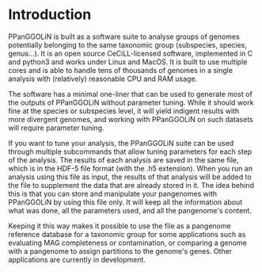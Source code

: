 # Introduction

PPanGGOLiN is built as a software suite to analyse groups of genomes potentially belonging to the same taxonomic group (subspecies, species, genus...). 
It is an open source CeCiLL-licensed software, implemented in C and python3 and works under Linux and MacOS.
It is built to use multiple cores and is able to handle tens of thousands of genomes in a single analysis with (relatively) reasonable CPU and RAM usage.


The software has a minimal one-liner that can be used to generate most of the outputs of PPanGGOLiN without parameter tuning.
While it should work fine at the species or subspecies level, it will yield indigent results with more divergent genomes, 
and working with PPanGGOLiN on such datasets will require parameter tuning.


If you want to tune your analysis, the PPanGGOLiN suite can be used through multiple subcommands that allow tuning parameters for each step of the analysis.
The results of each analysis are saved in the same file, which is in the HDF-5 file format (with the .h5 extension). 
When you run an analysis using this file as input, the results of that analysis will be added to the file to supplement the data that are already stored in it. 
The idea behind this is that you can store and manipulate your pangenomes with PPanGGOLiN by using this file only. 
It will keep all the information about what was done, all the parameters used, and all the pangenome's content.


Keeping it this way makes it possible to use the file as a pangenome reference database for a taxonomic group for some applications such as evaluating MAG completeness or contamination, or comparing a genome with a pangenome to assign partitions to the genome's genes. Other applications are currently in development.
